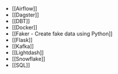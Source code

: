 - [[Airflow]]
- [[Dagster]]
- [[DBT]]
- [[Docker]]
- [[Faker - Create fake data using Python]]
- [[Flask]]
- [[Kafka]]
- [[Lightdash]]
- [[Snowflake]]
- [[SQL]]